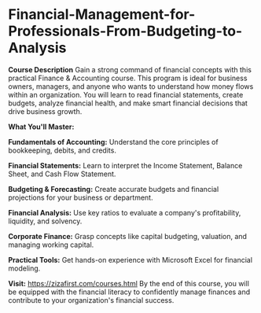 # Financial-Management-for-Professionals-From-Budgeting-to-Analysis

**Course Description**
Gain a strong command of financial concepts with this practical Finance & Accounting course. This program is ideal for business owners, managers, and anyone who wants to understand how money flows within an organization. You will learn to read financial statements, create budgets, analyze financial health, and make smart financial decisions that drive business growth.

**What You'll Master:**

**Fundamentals of Accounting:** Understand the core principles of bookkeeping, debits, and credits.

**Financial Statements:** Learn to interpret the Income Statement, Balance Sheet, and Cash Flow Statement.

**Budgeting & Forecasting:** Create accurate budgets and financial projections for your business or department.

**Financial Analysis:** Use key ratios to evaluate a company's profitability, liquidity, and solvency.

**Corporate Finance:** Grasp concepts like capital budgeting, valuation, and managing working capital.

**Practical Tools:** Get hands-on experience with Microsoft Excel for financial modeling.

**Visit:** https://zizafirst.com/courses.html
By the end of this course, you will be equipped with the financial literacy to confidently manage finances and contribute to your organization's financial success.
